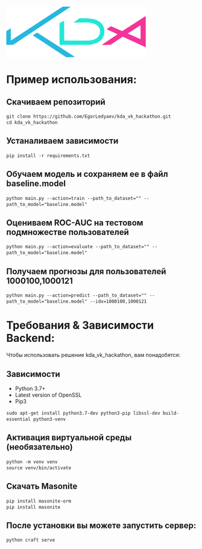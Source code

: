 ![](https://github.com/EgorLedyaev/kda_vk_hackathon/blob/main/backend/storage/public/logo.svg)

# Пример использования:

## Скачиваем репозиторий

```
git clone https://github.com/EgorLedyaev/kda_vk_hackathon.git
cd kda_vk_hackathon
```

## Устаналиваем зависимости

```
pip install -r requirements.txt
```

## Обучаем модель и сохраняем ее в файл baseline.model

```
python main.py --action=train --path_to_dataset="" --path_to_model="baseline.model"
```

## Оцениваем ROC-AUC на тестовом подмножестве пользователей

```
python main.py --action=evaluate --path_to_dataset="" --path_to_model="baseline.model"
```

## Получаем прогнозы для пользователей 1000100,1000121

```
python main.py --action=predict --path_to_dataset="" --path_to_model="baseline.model" --idx=1000100,1000121
```


# Требования & Зависимости Backend:

Чтобы использовать решение kda_vk_hackathon, вам понадобятся:

## Зависимости

* Python 3.7+
* Latest version of OpenSSL
* Pip3

```
sudo apt-get install python3.7-dev python3-pip libssl-dev build-essential python3-venv
```
## Активация виртуальной среды (необязательно)
```
python -m venv venv
source venv/bin/activate
```
## Скачать Masonite
```
pip install masonite-orm
pip install masonite
```
## После установки вы можете запустить сервер:
```
python craft serve
```
